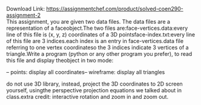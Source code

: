 Download Link: https://assignmentchef.com/product/solved-coen290-assignment-2
<br>
This assignment, you are given two data files. The data files are a representation of a faceobject.The two files are:face-vertices.data:every line of this file is (x, y, z) coordinates of a 3D pointsface-index.txt:every line of this file are 3 indices.each index is an entry in face-vertices.data file referring to one vertex coordinateso the 3 indices indicate 3 vertices of a triangle.Write a program (python or any other program you prefer), to read this file and display theobject in two mode:

– points: display all coordinates– wireframe: display all triangles

do not use 3D library, instead, project the 3D coordinates to 2D screen yourself, usingthe perspective projection equations we talked about in class.extra credit: interactive rotation and zoom in and zoom out.